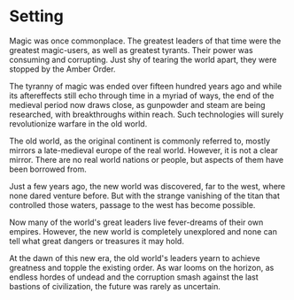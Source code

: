 # Setting
Magic was once commonplace. The greatest leaders of that time were the greatest magic-users, as well as greatest tyrants. Their power was consuming and corrupting. Just shy of tearing the world apart, they were stopped by the Amber Order. 

The tyranny of magic was ended over fifteen hundred years ago and while its aftereffects still echo through time in a myriad of ways, the end of the medieval period now draws close, as gunpowder and steam are being researched, with breakthroughs within reach. Such technologies will surely revolutionize warfare in the old world. 

The old world, as the original continent is commonly referred to, mostly mirrors a late-medieval europe of the real world. However, it is not a clear mirror. There are no real world nations or people, but aspects of them have been borrowed from. 

Just a few years ago, the new world was discovered, far to the west, where none dared venture before. But with the strange vanishing of the titan that controlled those waters, passage to the west has become possible. 

Now many of the world's great leaders live fever-dreams of their own empires. However, the new world is completely unexplored and none can tell what great dangers or treasures it may hold. 

At the dawn of this new era, the old world's leaders yearn to achieve greatness and topple the existing order. As war looms on the horizon, as endless hordes of undead and the corruption smash against the last bastions of civilization, the future was rarely as uncertain. 
